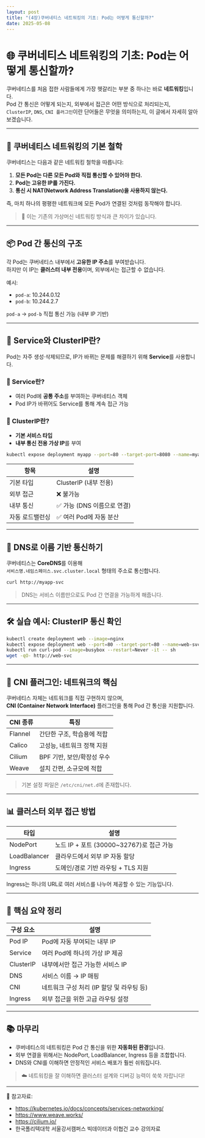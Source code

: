 ```yaml
---
layout: post
title: "(4장)쿠버네티스 네트워킹의 기초: Pod는 어떻게 통신할까?"
date: 2025-05-08
---
```


# 🌐 쿠버네티스 네트워킹의 기초: Pod는 어떻게 통신할까?

쿠버네티스를 처음 접한 사람들에게 가장 헷갈리는 부분 중 하나는 바로 **네트워킹**입니다.  
Pod 간 통신은 어떻게 되는지, 외부에서 접근은 어떤 방식으로 처리되는지,  
`ClusterIP`, `DNS`, `CNI 플러그인`이란 단어들은 무엇을 의미하는지, 이 글에서 자세히 알아보겠습니다.

--- 

## 🧩 쿠버네티스 네트워킹의 기본 철학

쿠버네티스는 다음과 같은 네트워킹 철학을 따릅니다:

1. **모든 Pod는 다른 모든 Pod와 직접 통신할 수 있어야 한다.**  
2. **Pod는 고유한 IP를 가진다.**  
3. **통신 시 NAT(Network Address Translation)을 사용하지 않는다.**

즉, 마치 하나의 평평한 네트워크에 모든 Pod가 연결된 것처럼 동작해야 합니다.

> 📌 이는 기존의 가상머신 네트워킹 방식과 큰 차이가 있습니다.

---

## 📦 Pod 간 통신의 구조

각 Pod는 쿠버네티스 내부에서 **고유한 IP 주소**를 부여받습니다.  
하지만 이 IP는 **클러스터 내부 전용**이며, 외부에서는 접근할 수 없습니다.

예시:
- `pod-a`: 10.244.0.12  
- `pod-b`: 10.244.2.7

`pod-a` → `pod-b` 직접 통신 가능 (내부 IP 기반)

---

## 🔗 Service와 ClusterIP란?

Pod는 자주 생성·삭제되므로, IP가 바뀌는 문제를 해결하기 위해 **Service**를 사용합니다.

### 📘 Service란?
- 여러 Pod에 **공통 주소**를 부여하는 쿠버네티스 객체
- Pod IP가 바뀌어도 Service를 통해 계속 접근 가능

### 📘 ClusterIP란?
- **기본 서비스 타입**
- **내부 통신 전용 가상 IP**를 부여

```bash
kubectl expose deployment myapp --port=80 --target-port=8080 --name=myapp-svc
```

| 항목         | 설명                           |
|--------------|--------------------------------|
| 기본 타입    | ClusterIP (내부 전용)         |
| 외부 접근    | ❌ 불가능                      |
| 내부 통신    | ✅ 가능 (DNS 이름으로 연결)    |
| 자동 로드밸런싱 | ✅ 여러 Pod에 자동 분산       |

---

## 🧠 DNS로 이름 기반 통신하기

쿠버네티스는 **CoreDNS**를 이용해  
`서비스명.네임스페이스.svc.cluster.local` 형태의 주소로 통신합니다.

```bash
curl http://myapp-svc
```

> DNS는 서비스 이름만으로도 Pod 간 연결을 가능하게 해줍니다.

---

## 🛠 실습 예시: ClusterIP 통신 확인

```bash
kubectl create deployment web --image=nginx
kubectl expose deployment web --port=80 --target-port=80 --name=web-svc
kubectl run curl-pod --image=busybox --restart=Never -it -- sh
wget -qO- http://web-svc
```

---

## 🌉 CNI 플러그인: 네트워크의 핵심

쿠버네티스 자체는 네트워크를 직접 구현하지 않으며,  
**CNI (Container Network Interface)** 플러그인을 통해 Pod 간 통신을 지원합니다.

| CNI 종류  | 특징                             |
|-----------|----------------------------------|
| Flannel   | 간단한 구조, 학습용에 적합       |
| Calico    | 고성능, 네트워크 정책 지원       |
| Cilium    | BPF 기반, 보안/확장성 우수       |
| Weave     | 설치 간편, 소규모에 적합         |

> 기본 설정 파일은 `/etc/cni/net.d`에 존재합니다.

---

## 📊 클러스터 외부 접근 방법

| 타입         | 설명                                           |
|--------------|------------------------------------------------|
| NodePort     | 노드 IP + 포트 (30000~32767)로 접근 가능      |
| LoadBalancer | 클라우드에서 외부 IP 자동 할당                |
| Ingress      | 도메인/경로 기반 라우팅 + TLS 지원            |

Ingress는 하나의 URL로 여러 서비스를 나누어 제공할 수 있는 기능입니다.

---

## 🧩 핵심 요약 정리

| 구성 요소 | 설명                                      |
|------------|-------------------------------------------|
| Pod IP     | Pod에 자동 부여되는 내부 IP               |
| Service    | 여러 Pod에 하나의 가상 IP 제공            |
| ClusterIP  | 내부에서만 접근 가능한 서비스 IP          |
| DNS        | 서비스 이름 → IP 매핑                     |
| CNI        | 네트워크 구성 처리 (IP 할당 및 라우팅 등)  |
| Ingress    | 외부 접근을 위한 고급 라우팅 설정          |

---

## 📚 마무리

- 쿠버네티스의 네트워킹은 Pod 간 통신을 위한 **자동화된 환경**입니다.  
- 외부 연결을 위해서는 NodePort, LoadBalancer, Ingress 등을 조합합니다.  
- DNS와 CNI를 이해하면 안정적인 서비스 배포가 훨씬 쉬워집니다.

> ☁️ 네트워킹을 잘 이해하면 클러스터 설계와 디버깅 능력이 쑥쑥 자랍니다!

---

📎 참고자료:
- https://kubernetes.io/docs/concepts/services-networking/
- https://www.weave.works/
- https://cilium.io/
- 한국폴리텍대학 서울강서캠퍼스 빅데이터과 이협건 교수 강의자료

